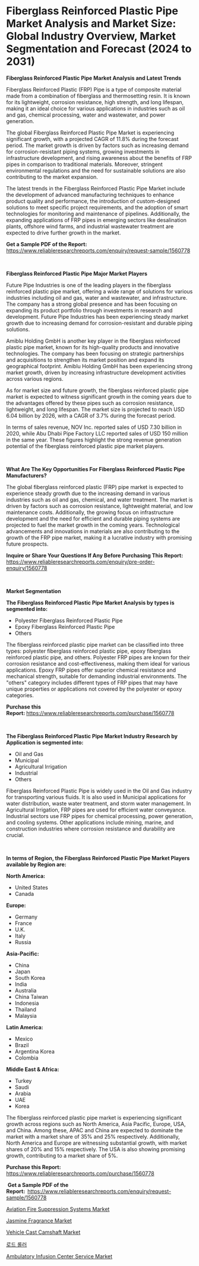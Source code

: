 <p><h1>Fiberglass Reinforced Plastic Pipe Market Analysis and Market Size: Global Industry Overview, Market Segmentation and Forecast (2024 to 2031)</h1></p><p><strong>Fiberglass Reinforced Plastic Pipe Market Analysis and Latest Trends</strong></p>
<p><p>Fiberglass Reinforced Plastic (FRP) Pipe is a type of composite material made from a combination of fiberglass and thermosetting resin. It is known for its lightweight, corrosion resistance, high strength, and long lifespan, making it an ideal choice for various applications in industries such as oil and gas, chemical processing, water and wastewater, and power generation.</p><p>The global Fiberglass Reinforced Plastic Pipe Market is experiencing significant growth, with a projected CAGR of 11.8% during the forecast period. The market growth is driven by factors such as increasing demand for corrosion-resistant piping systems, growing investments in infrastructure development, and rising awareness about the benefits of FRP pipes in comparison to traditional materials. Moreover, stringent environmental regulations and the need for sustainable solutions are also contributing to the market expansion.</p><p>The latest trends in the Fiberglass Reinforced Plastic Pipe Market include the development of advanced manufacturing techniques to enhance product quality and performance, the introduction of custom-designed solutions to meet specific project requirements, and the adoption of smart technologies for monitoring and maintenance of pipelines. Additionally, the expanding applications of FRP pipes in emerging sectors like desalination plants, offshore wind farms, and industrial wastewater treatment are expected to drive further growth in the market.</p></p>
<p><strong>Get a Sample PDF of the Report:&nbsp;</strong> <a href="https://www.reliableresearchreports.com/enquiry/request-sample/1560778">https://www.reliableresearchreports.com/enquiry/request-sample/1560778</a></p>
<p>&nbsp;</p>
<p><strong>Fiberglass Reinforced Plastic Pipe Major Market Players</strong></p>
<p><p>Future Pipe Industries is one of the leading players in the fiberglass reinforced plastic pipe market, offering a wide range of solutions for various industries including oil and gas, water and wastewater, and infrastructure. The company has a strong global presence and has been focusing on expanding its product portfolio through investments in research and development. Future Pipe Industries has been experiencing steady market growth due to increasing demand for corrosion-resistant and durable piping solutions.</p><p>Amiblu Holding GmbH is another key player in the fiberglass reinforced plastic pipe market, known for its high-quality products and innovative technologies. The company has been focusing on strategic partnerships and acquisitions to strengthen its market position and expand its geographical footprint. Amiblu Holding GmbH has been experiencing strong market growth, driven by increasing infrastructure development activities across various regions.</p><p>As for market size and future growth, the fiberglass reinforced plastic pipe market is expected to witness significant growth in the coming years due to the advantages offered by these pipes such as corrosion resistance, lightweight, and long lifespan. The market size is projected to reach USD 6.04 billion by 2026, with a CAGR of 3.7% during the forecast period.</p><p>In terms of sales revenue, NOV Inc. reported sales of USD 7.30 billion in 2020, while Abu Dhabi Pipe Factory LLC reported sales of USD 150 million in the same year. These figures highlight the strong revenue generation potential of the fiberglass reinforced plastic pipe market players.</p></p>
<p>&nbsp;</p>
<p><strong>What Are The Key Opportunities For Fiberglass Reinforced Plastic Pipe Manufacturers?</strong></p>
<p><p>The global fiberglass reinforced plastic (FRP) pipe market is expected to experience steady growth due to the increasing demand in various industries such as oil and gas, chemical, and water treatment. The market is driven by factors such as corrosion resistance, lightweight material, and low maintenance costs. Additionally, the growing focus on infrastructure development and the need for efficient and durable piping systems are projected to fuel the market growth in the coming years. Technological advancements and innovations in materials are also contributing to the growth of the FRP pipe market, making it a lucrative industry with promising future prospects.</p></p>
<p><strong>Inquire or Share Your Questions If Any Before Purchasing This Report:</strong> <a href="https://www.reliableresearchreports.com/enquiry/pre-order-enquiry/1560778">https://www.reliableresearchreports.com/enquiry/pre-order-enquiry/1560778</a></p>
<p>&nbsp;</p>
<p><strong>Market Segmentation</strong></p>
<p><strong>The Fiberglass Reinforced Plastic Pipe Market Analysis by types is segmented into:</strong></p>
<p><ul><li>Polyester Fiberglass Reinforced Plastic Pipe</li><li>Epoxy Fiberglass Reinforced Plastic Pipe</li><li>Others</li></ul></p>
<p><p>The fiberglass reinforced plastic pipe market can be classified into three types: polyester fiberglass reinforced plastic pipe, epoxy fiberglass reinforced plastic pipe, and others. Polyester FRP pipes are known for their corrosion resistance and cost-effectiveness, making them ideal for various applications. Epoxy FRP pipes offer superior chemical resistance and mechanical strength, suitable for demanding industrial environments. The "others" category includes different types of FRP pipes that may have unique properties or applications not covered by the polyester or epoxy categories.</p></p>
<p><strong>Purchase this Report:&nbsp;</strong><a href="https://www.reliableresearchreports.com/purchase/1560778">https://www.reliableresearchreports.com/purchase/1560778</a></p>
<p>&nbsp;</p>
<p><strong>The Fiberglass Reinforced Plastic Pipe Market Industry Research by Application is segmented into:</strong></p>
<p><ul><li>Oil and Gas</li><li>Municipal</li><li>Agricultural Irrigation</li><li>Industrial</li><li>Others</li></ul></p>
<p><p>Fiberglass Reinforced Plastic Pipe is widely used in the Oil and Gas industry for transporting various fluids. It is also used in Municipal applications for water distribution, waste water treatment, and storm water management. In Agricultural Irrigation, FRP pipes are used for efficient water conveyance. Industrial sectors use FRP pipes for chemical processing, power generation, and cooling systems. Other applications include mining, marine, and construction industries where corrosion resistance and durability are crucial.</p></p>
<p>&nbsp;</p>
<p><strong>In terms of Region, the Fiberglass Reinforced Plastic Pipe Market Players available by Region are:</strong></p>
<p>
    <p> <strong> North America: </strong>
        <ul>
            <li>United States</li>
            <li>Canada</li>
        </ul>
        </p> 
    <p> <strong> Europe: </strong>
        <ul>
            <li>Germany</li>
            <li>France</li>
            <li>U.K.</li>
            <li>Italy</li>
            <li>Russia</li>
        </ul>
        </p> 
    <p> <strong> Asia-Pacific: </strong>
        <ul>
            <li>China</li>
            <li>Japan</li>
            <li>South Korea</li>
            <li>India</li>
            <li>Australia</li>
            <li>China Taiwan</li>
            <li>Indonesia</li>
            <li>Thailand</li>
            <li>Malaysia</li>
        </ul>
        </p> 
    <p> <strong> Latin America: </strong>
        <ul>
            <li>Mexico</li>
            <li>Brazil</li>
            <li>Argentina Korea</li>
            <li>Colombia</li>
        </ul>
        </p> 
    <p> <strong> Middle East & Africa: </strong>
        <ul>
            <li>Turkey</li>
            <li>Saudi</li>
            <li>Arabia</li>
            <li>UAE</li>
            <li>Korea</li>
        </ul>
    </p>
    </p>
<p><p>The fiberglass reinforced plastic pipe market is experiencing significant growth across regions such as North America, Asia Pacific, Europe, USA, and China. Among these, APAC and China are expected to dominate the market with a market share of 35% and 25% respectively. Additionally, North America and Europe are witnessing substantial growth, with market shares of 20% and 15% respectively. The USA is also showing promising growth, contributing to a market share of 5%.</p></p>
<p><strong>Purchase this Report: </strong><a href="https://www.reliableresearchreports.com/purchase/1560778">https://www.reliableresearchreports.com/purchase/1560778</a></p>
<p>&nbsp;<strong>Get a Sample PDF of the Report:&nbsp;&nbsp;</strong><a href="https://www.reliableresearchreports.com/enquiry/request-sample/1560778">https://www.reliableresearchreports.com/enquiry/request-sample/1560778</a></p>
<p><strong></strong></p>
<p><p><a href="https://issuu.com/reportprime-2/docs/aviation-fire-suppression-systems-market-size-2030">Aviation Fire Suppression Systems Market</a></p><p><a href="https://issuu.com/reportprime-2/docs/jasmine-fragrance-market-size-2030.pptx">Jasmine Fragrance Market</a></p><p><a href="https://summer-dogwood-3e9.notion.site/Vehicle-Cast-Camshaft-Market-Size-Market-Share-and-Global-Market-Analysis-Report-2024-2031-973ac8554bb44a3d8e3341a520b9e9b9">Vehicle Cast Camshaft Market</a></p><p><a href="https://github.com/fredrickeglers/Market-Research-Report-List-1/blob/main/4662305190233.md">로드 롤러</a></p><p><a href="https://forested-sushi-9b0.notion.site/Ambulatory-Infusion-Center-Service-Market-Centers-on-Aspects-such-as-Market-Growth-Market-Share-Ma-c2cb679c883d47a7acdbd564f7c0eaa9">Ambulatory Infusion Center Service Market</a></p></p>
